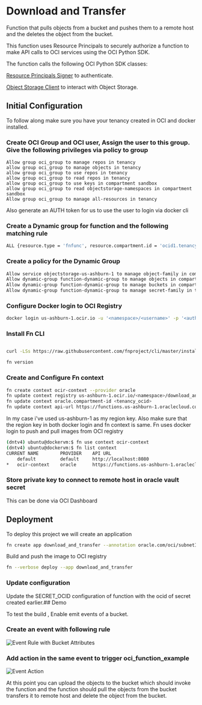 
# Download and Transfer

Function that pulls objects from a bucket and pushes them to a remote host and the deletes the object from the bucket.

This function uses Resource Principals to securely authorize a function to make API calls to OCI services using the OCI Python SDK.

The function calls the following OCI Python SDK classes:

[Resource Principals Signer](https://oracle-cloud-infrastructure-python-sdk.readthedocs.io/en/latest/api/signing.html#resource-principals-signer) to authenticate.

[Object Storage Client](https://oracle-cloud-infrastructure-python-sdk.readthedocs.io/en/latest/api/object_storage/client/oci.object_storage.ObjectStorageClient.html) to interact with Object Storage.






## Initial Configuration

To follow along make sure you have your tenancy created in OCI and docker installed.

### Create OCI Group and OCI user, Assign the user to this group. Give the following privileges via policy to group

```policy
Allow group oci_group to manage repos in tenancy
allow group oci_group to manage objects in tenancy
allow group oci_group to use repos in tenancy
allow group oci_group to read repos in tenancy
allow group oci_group to use keys in compartment sandbox
allow group oci_group to read objectstorage-namespaces in compartment sandbox
Allow group oci_group to manage all-resources in tenancy
```

Also generate an AUTH token for us to use the user to login via docker cli

### Create a Dynamic group for function and the following matching rule

```bash
ALL {resource.type = 'fnfunc', resource.compartment.id = 'ocid1.tenancy.oc1...'}
```

### Create a policy for the Dynamic Group

```bash
Allow service objectstorage-us-ashburn-1 to manage object-family in compartment sandbox
Allow dynamic-group function-dynamic-group to manage objects in compartment sandbox
Allow dynamic-group function-dynamic-group to manage buckets in compartment sandbox
Allow dynamic-group function-dynamic-group to manage secret-family in tenancy
```

### Configure Docker login to OCI Registry

```bash
docker login us-ashburn-1.ocir.io -u '<namespace>/<username>' -p '<auth token>'
```

### Install Fn CLI

```bash

curl -LSs https://raw.githubusercontent.com/fnproject/cli/master/install | sh
```

```bash
fn version
```

### Create and Configure Fn context 

```bash
fn create context ocir-context --provider oracle
fn update context registry us-ashburn-1.ocir.io/<namespace>/download_and_transfer
fn update context oracle.compartment-id <tenancy_ocid>
fn update context api-url https://functions.us-ashburn-1.oraclecloud.com
```

In my case i've used us-ashburn-1 as my region key. Also make sure that the region key in both docker login and fn context is same. Fn uses docker login to push and pull images from OCI registry

```bash
(dntv4) ubuntu@dockervm:$ fn use context ocir-context
(dntv4) ubuntu@dockervm:$ fn list context
CURRENT	NAME		PROVIDER	API URL						                    REGISTRY
	default		    default     http://localhost:8080				            iad.ocir.io/<namespace>/dnt
*	ocir-context	oracle		https://functions.us-ashburn-1.oraclecloud.com	us-ashburn-1.ocir.io/<namespace>/download_and_transfer
```

### Store private key to connect to remote host in oracle vault secret

This can be done via OCI Dashboard
## Deployment

To deploy this project we will create an application 

```bash
fn create app download_and_transfer --annotation oracle.com/oci/subnetIds='["ocid1.subnet.oc1.iad...."]'
```

Build and push the image to OCI registry

```bash
fn --verbose deploy --app download_and_transfer
```

### Update configuration

Update the SECRET_OCID configuration of function with the ocid of secret created earlier.## Demo

To test the build , Enable emit events of a bucket.

### Create an event with following rule 

![Event Rule with Bucket Attributes](https://github.com/nitin23c/oci_function_example/assets/11648754/fc4f58dc-b571-4d41-94f5-cf7a5ccfa31c)

### Add action in the same event to trigger oci_function_example

![Event Action](https://github.com/nitin23c/oci_function_example/assets/11648754/1fe65d94-1601-4e48-87ed-28172650b059)

At this point you can upload the objects to the bucket which should invoke the function and the function should pull the objects from the bucket transfers it to remote host and delete the object from the bucket.
